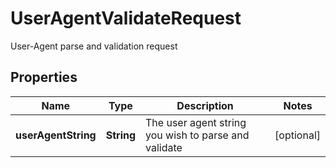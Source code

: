 

# UserAgentValidateRequest

User-Agent parse and validation request

## Properties

| Name | Type | Description | Notes |
|------------ | ------------- | ------------- | -------------|
|**userAgentString** | **String** | The user agent string you wish to parse and validate |  [optional] |




